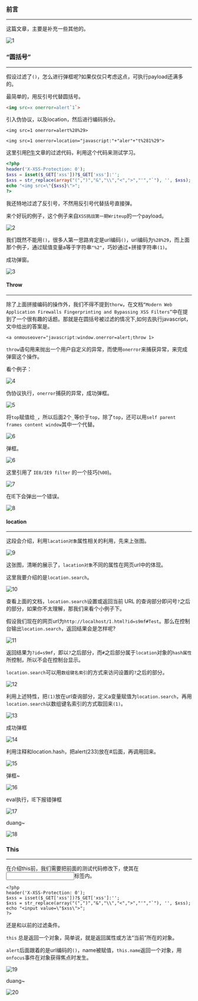 ### 前言
- - -
这篇文章，主要是补充一些其他的。


![1](https://ws1.sinaimg.cn/large/005DAKuvgy1g2bqudnbs2j30h707b0up.jpg)

### “圆括号”
- - -
假设过滤了`()`，怎么进行弹框呢?如果仅仅只考虑这点，可执行payload还满多的。

最简单的，用反引号代替圆括号。

```html
<img src=x onerror=alert`1`>
```

引入伪协议，以及location，然后进行编码拆分。

`<img src=1 onerror=alert%28%29>`

`<img src=1 onerror=location="javascript:"+"aler"+"t%281%29">`

这里引用[P牛](https://www.leavesongs.com/PENETRATION/use-location-xss-bypass.html)文章的过滤代码，利用这个代码来测试学习。

```php
<?php
header('X-XSS-Protection: 0');
$xss = isset($_GET['xss'])?$_GET['xss']:'';
$xss = str_replace(array("(",")","&","\\","<",">","'","`"), '', $xss);
echo "<img src=\"{$xss}\">";
?>
```

我还特地过滤了反引号，不然用反引号代替括号直接弹。

来个好玩的例子，这个例子来自`XSS挑战第一期Writeup`的一个payload。

![2](https://ws1.sinaimg.cn/large/005DAKuvgy1g2cunu4f94j30de01pt8i.jpg)

我们既然不能用`()`，很多人第一思路肯定是url编码`()`，url编码为`%28%29`，而上面那个例子，通过赋值变量a等于字符串`"%2"`，巧妙通过+拼接字符串`(1)`。

成功弹窗。

![3](https://ws1.sinaimg.cn/large/005DAKuvgy1g2cuzzqpizj30vn0ak3zd.jpg)

#### Throw 
- - -

除了上面拼接编码的操作外，我们不得不提到`thorw`，在文档`“Modern Web Application Firewalls Fingerprinting and Bypassing XSS Filters”`中在提到了一个很有趣的话题。那就是在圆括号被过滤的情况下,如何去执行javascript，文中给出的答案是。
```
<a onmouseover="javascript:window.onerror=alert;throw 1>
```
`throw`语句用来抛出一个用户自定义的异常，而使用`onerror`来捕获异常，来完成弹窗这个操作。

看个例子：

![4](https://ws1.sinaimg.cn/large/005DAKuvgy1g2cyloci2lj30bj01d742.jpg)

伪协议执行，`onerror`捕获的异常，成功弹框。

![5](https://ws1.sinaimg.cn/large/005DAKuvgy1g2cyp5uuyfj30vn0amdgp.jpg)

将`top`赋值给`_`，所以后面2个`_`等价于`top`，除了`top`，还可以用`self parent frames content window`其中一个代替。

![6](https://ws1.sinaimg.cn/large/005DAKuvgy1g2czdfhturj30c401adfm.jpg)

弹框。

![6](https://ws1.sinaimg.cn/large/005DAKuvgy1g2czp9feo1j30vn0aj755.jpg)

这里引用了 `IE8/IE9 filter` 的一个技巧(`%00`)。

![7](https://ws1.sinaimg.cn/large/005DAKuvgy1g2diznzwb1j30b101la9u.jpg)

在IE下会弹出一个错误。

![8](https://ws1.sinaimg.cn/large/005DAKuvgy1g2dj23vh3mj30qn0a774s.jpg)

#### location
- - -
这段会介绍，利用`lacation对象`属性相关的利用，先来上张图。

![9](http://img.mukewang.com/53605c5a0001b26909900216.jpg)

这张图，清晰的展示了，`lacation对象`不同的属性在网页url中的体现。

这里我要介绍的是`location.search`。

![10](https://ws1.sinaimg.cn/large/005DAKuvgy1g2dkcpxazzj30gg07lwew.jpg)

查看上面的文档，`location.search`设置或返回当前 URL 的查询部分即问号`?`之后的部分，如果你不太理解，那我们来看个小例子下。

假设我们现在的网页url为`http://localhost/1.html?id=s9mf#Test`。那么在控制台输出`location.search`，返回结果会是怎样呢?

![11](https://ws1.sinaimg.cn/large/005DAKuvgy1g2dkjargvhj30fh04bglm.jpg)

返回结果为`?id=s9mf`，即以`?`之后部分，而`#`之后部分属于`location`对象的`hash属性`所控制，所以不会在控制台显示。

`location.search`可以用`数组键名索引`的方式来访问设置的`?`之后的部分。

![12](https://ws1.sinaimg.cn/large/005DAKuvgy1g2dktb2k2cj30fh06gmxa.jpg)

利用上述特性，把`(1)`放在url查询部分，定义a变量赋值为`location.search`，再用`location.search`以数组键名索引的方式取回来`(1)`。

![13](https://ws1.sinaimg.cn/large/005DAKuvgy1g2dqx6bfmnj30iw01uglf.jpg)

成功弹框

![14](https://ws1.sinaimg.cn/large/005DAKuvgy1g2dr9rbtgmj30vn0am0tk.jpg)

利用注释和location.hash，把alert(233)放在#后面，再调用回来。

![15](https://ws1.sinaimg.cn/large/005DAKuvgy1g2dri6r326j30ew01rglf.jpg)

弹框~

![16](https://ws1.sinaimg.cn/large/005DAKuvgy1g2driw9nb8j30vn0ahmy0.jpg)

eval执行，IE下报错弹框

![17](https://ws1.sinaimg.cn/large/005DAKuvgy1g2dui2hgy6j30e501n743.jpg)

duang~

![18](https://ws1.sinaimg.cn/large/005DAKuvgy1g2duj830n9j30qn09bt9f.jpg)

### This
- - -
在介绍this前，我们需要把前面的测试代码修改下，使其在<input>标签内。
  
```
<?php
header('X-XSS-Protection: 0');
$xss = isset($_GET['xss'])?$_GET['xss']:'';
$xss = str_replace(array("(",")","&","\\","<",">","'","`"), '', $xss);
echo "<input value=\"$xss\">";  
?>
```
还是和以前的过滤条件。

`this` 总是返回一个对象，简单说，就是返回属性或方法“当前”所在的对象。

`alert`后面跟着的是url编码的`()`，name被赋值，`this.name`返回一个对象，用`onfocus`事件在对象获得焦点时发生。

![19](https://ws1.sinaimg.cn/large/005DAKuvgy1g2dvcb9kxdj30fk01bmwy.jpg)

duang~

![20](https://ws1.sinaimg.cn/large/005DAKuvgy1g2dvy03ahxj30vn0amaaz.jpg)







